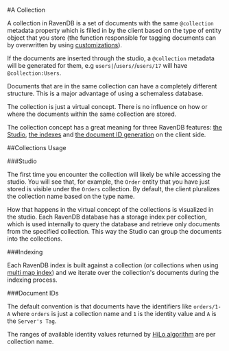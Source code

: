 ﻿#A Collection

A collection in RavenDB is a set of documents with the same `@collection` metadata property which is filled in by the client based on the type of entity object that you store (the function responsible for tagging documents can by overwritten by using [customizations](../../client-api/configuration/identifier-generation/global#findtypetagname-and-finddynamictagname)). 

If the documents are inserted through the studio, a `@collection` metadata will be generated for them, e.g `users|`/`users/`/`users/17` will have `@collection:Users`.

Documents that are in the same collection can have a completely different structure. This is a major advantage of using a schemaless database.

The collection is just a virtual concept. There is no influence on how or where the documents within the same collection are stored. 

The collection concept has a great meaning for three RavenDB features: [the Studio](../../studio/database/documents/documents-and-collections), [the indexes](../../indexes/what-are-indexes) and [the document ID generation](../../client-api/document-identifiers/working-with-document-identifiers) on the client side.

##Collections Usage

###Studio

The first time you encounter the collection will likely be while accessing the studio. You will see that, for example, the `Order` entity that you have just stored is visible under the `Orders` collection. By default, the client pluralizes the collection name based on the type name. 

How that happens in the virtual concept of the collections is visualized in the studio. Each RavenDB database has a storage index per collection, which is used internally to query the database and retrieve only documents from the specified collection. This way the Studio can group the documents into the collections.

###Indexing

Each RavenDB index is built against a collection (or collections when using [multi map index](../../indexes/multi-map-indexes)) and we iterate over the collection's documents during the indexing process.

###Document IDs

The default convention is that documents have the identifiers like `orders/1-A` where `orders` is just a collection name and `1` is the identity value and `A` is the `Server's Tag`. 

The ranges of available identity values returned by [HiLo algorithm](../../client-api/document-identifiers/hilo-algorithm) are per collection name.

